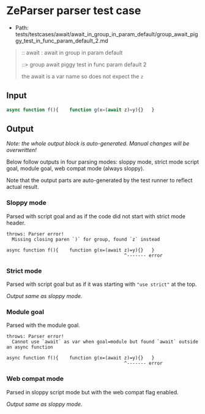 # ZeParser parser test case

- Path: tests/testcases/await/await_in_group_in_param_default/group_await_piggy_test_in_func_param_default_2.md

> :: await : await in group in param default
>
> ::> group await piggy test in func param default 2
>
> the await is a var name so does not expect the `z`

## Input

`````js
async function f(){    function g(x=(await z)=y){}   }
`````

## Output

_Note: the whole output block is auto-generated. Manual changes will be overwritten!_

Below follow outputs in four parsing modes: sloppy mode, strict mode script goal, module goal, web compat mode (always sloppy).

Note that the output parts are auto-generated by the test runner to reflect actual result.

### Sloppy mode

Parsed with script goal and as if the code did not start with strict mode header.

`````
throws: Parser error!
  Missing closing paren `)` for group, found `z` instead

async function f(){    function g(x=(await z)=y){}   }
                                           ^------- error
`````

### Strict mode

Parsed with script goal but as if it was starting with `"use strict"` at the top.

_Output same as sloppy mode._

### Module goal

Parsed with the module goal.

`````
throws: Parser error!
  Cannot use `await` as var when goal=module but found `await` outside an async function

async function f(){    function g(x=(await z)=y){}   }
                                           ^------- error
`````


### Web compat mode

Parsed in sloppy script mode but with the web compat flag enabled.

_Output same as sloppy mode._
